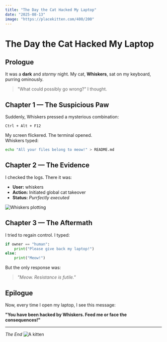```yaml
---
title: "The Day the Cat Hacked My Laptop"
date: "2025-08-13"
image: "https://placekitten.com/400/200"
---
```


# The Day the Cat Hacked My Laptop

## Prologue

It was a **dark** and *stormy* night. My cat, **Whiskers**, sat on my keyboard, purring ominously.

> "What could possibly go wrong?" I thought.

## Chapter 1 — The Suspicious Paw

Suddenly, Whiskers pressed a mysterious combination:

```plaintext
Ctrl + Alt + F12
```

My screen flickered. The terminal opened.  
Whiskers typed:

```bash
echo "All your files belong to meow!" > README.md
```

## Chapter 2 — The Evidence

I checked the logs. There it was:

- **User:** whiskers
- **Action:** Initiated global cat takeover
- **Status:** _Purrfectly executed_

![Whiskers plotting](https://placekitten.com/400/200)

## Chapter 3 — The Aftermath

I tried to regain control. I typed:

```python
if owner == "human":
    print("Please give back my laptop!")
else:
    print("Meow!")
```

But the only response was:

> *"Meow. Resistance is futile."*

## Epilogue

Now, every time I open my laptop, I see this message:

**"You have been hacked by Whiskers. Feed me or face the consequences!"**

---

*The End*
![A kitten](https://placekitten.com/400/200)